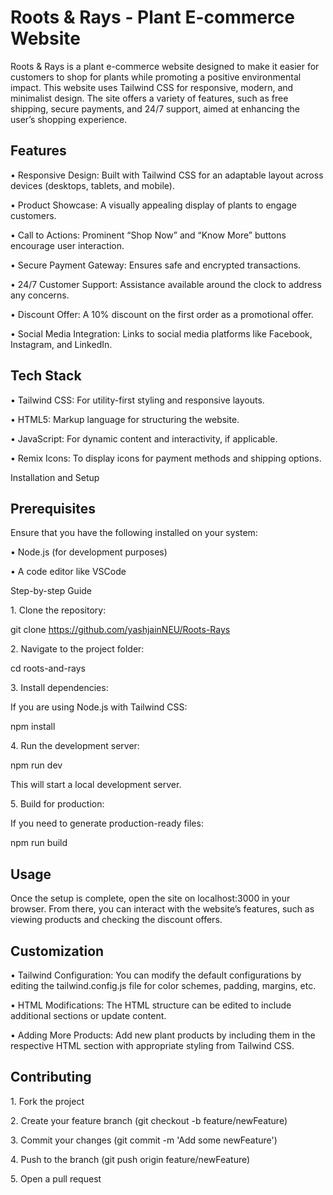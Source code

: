 # Roots & Rays - Plant E-commerce Website

Roots & Rays is a plant e-commerce website designed to make it easier for customers to shop for plants while promoting a positive environmental impact. This website uses Tailwind CSS for responsive, modern, and minimalist design. The site offers a variety of features, such as free shipping, secure payments, and 24/7 support, aimed at enhancing the user’s shopping experience.

## Features

• Responsive Design: Built with Tailwind CSS for an adaptable layout across devices (desktops, tablets, and mobile).

• Product Showcase: A visually appealing display of plants to engage customers.

• Call to Actions: Prominent “Shop Now” and “Know More” buttons encourage user interaction.

• Secure Payment Gateway: Ensures safe and encrypted transactions.

• 24/7 Customer Support: Assistance available around the clock to address any concerns.

• Discount Offer: A 10% discount on the first order as a promotional offer.

• Social Media Integration: Links to social media platforms like Facebook, Instagram, and LinkedIn.

## Tech Stack

• Tailwind CSS: For utility-first styling and responsive layouts.

• HTML5: Markup language for structuring the website.

• JavaScript: For dynamic content and interactivity, if applicable.

• Remix Icons: To display icons for payment methods and shipping options.

Installation and Setup

## Prerequisites

Ensure that you have the following installed on your system:

• Node.js (for development purposes)

• A code editor like VSCode

Step-by-step Guide

1\. Clone the repository:

git clone <https://github.com/yashjainNEU/Roots-Rays>

2\. Navigate to the project folder:

cd roots-and-rays

3\. Install dependencies:

If you are using Node.js with Tailwind CSS:

npm install

4\. Run the development server:

npm run dev

This will start a local development server.

5\. Build for production:

If you need to generate production-ready files:

npm run build

 ## Usage

Once the setup is complete, open the site on localhost:3000 in your browser. From there, you can interact with the website’s features, such as viewing products and checking the discount offers.

## Customization

• Tailwind Configuration: You can modify the default configurations by editing the tailwind.config.js file for color schemes, padding, margins, etc.

• HTML Modifications: The HTML structure can be edited to include additional sections or update content.

• Adding More Products: Add new plant products by including them in the respective HTML section with appropriate styling from Tailwind CSS.

## Contributing

1\. Fork the project

2\. Create your feature branch (git checkout -b feature/newFeature)

3\. Commit your changes (git commit -m 'Add some newFeature')

4\. Push to the branch (git push origin feature/newFeature)

5\. Open a pull request